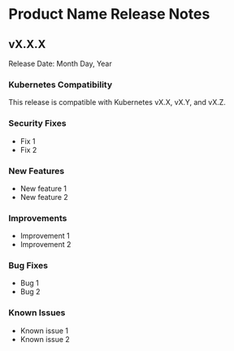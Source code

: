 # Product Name Release Notes

## vX.X.X

Release Date: Month Day, Year

### Kubernetes Compatibility

This release is compatible with Kubernetes vX.X, vX.Y, and vX.Z.

### Security Fixes

* Fix 1
* Fix 2

### New Features

* New feature 1
* New feature 2

### Improvements

* Improvement 1
* Improvement 2

### Bug Fixes

* Bug 1
* Bug 2

### Known Issues

* Known issue 1
* Known issue 2
